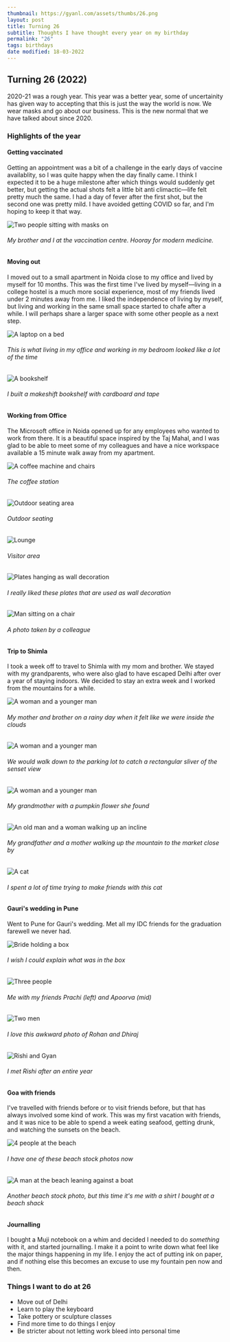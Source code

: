 ```yaml
---
thumbnail: https://gyanl.com/assets/thumbs/26.png
layout: post
title: Turning 26
subtitle: Thoughts I have thought every year on my birthday
permalink: "26"
tags: birthdays
date modified: 18-03-2022
---
```


## Turning 26 (2022)

2020-21 was a rough year. This year was a better year, some of uncertainity has given way to accepting that this is just the way the world is now. We wear masks and go about our business. This is the new normal that we have talked about since 2020.

### Highlights of the year

#### Getting vaccinated

Getting an appointment was a bit of a challenge in the early days of vaccine availablity, so I was quite happy when the day finally came. I think I expected it to be a huge milestone after which things would suddenly get better, but getting the actual shots felt a little bit anti climactic—life felt pretty much the same. I had a day of fever after the first shot, but the second one was pretty mild. I have avoided getting COVID so far, and I'm hoping to keep it that way. 

![Two people sitting with masks on](https://gyanl.com/assets/jab.jpg)
###### My brother and I at the vaccination centre. Hooray for modern medicine.

#### Moving out

I moved out to a small apartment in Noida close to my office and lived by myself for 10 months. This was the first time I've lived by myself—living in a college hostel is a much more social experience, most of my friends lived under 2 minutes away from me. I liked the independence of living by myself, but living and working in the same small space started to chafe after a while. I will perhaps share a larger space with some other people as a next step. 

![A laptop on a bed](https://gyanl.com/assets/teams-call.jpg)
###### This is what living in my office and working in my bedroom looked like a lot of the time

![A bookshelf](https://gyanl.com/assets/468-books.jpg)
###### I built a makeshift bookshelf with cardboard and tape

#### Working from Office

The Microsoft office in Noida opened up for any employees who wanted to work from there. It is a beautiful space inspired by the Taj Mahal, and I was glad to be able to meet some of my colleagues and have a nice workspace available a 15 minute walk away from my apartment.

![A coffee machine and chairs](https://gyanl.com/assets/noida-cafe.jpg)
###### The coffee station

![Outdoor seating area](https://gyanl.com/assets/noida-outdoors.jpg)
###### Outdoor seating

![Lounge](https://gyanl.com/assets/noida-lounge.jpg)
###### Visitor area

![Plates hanging as wall decoration](https://gyanl.com/assets/noida-wall-decor.jpg)
###### I really liked these plates that are used as wall decoration

![Man sitting on a chair](https://gyanl.com/assets/noida-gyan.jpg)
###### A photo taken by a colleague

#### Trip to Shimla 

I took a week off to travel to Shimla with my mom and brother. We stayed with my grandparents, who were also glad to have escaped Delhi after over a year of staying indoors. We decided to stay an extra week and I worked from the mountains for a while.

![A woman and a younger man](https://gyanl.com/assets/shimla-mom-neel.jpg)
###### My mother and brother on a rainy day when it felt like we were inside the clouds

![A woman and a younger man](https://gyanl.com/assets/shimla-sunset.jpg)
###### We would walk down to the parking lot to catch a rectangular sliver of the senset view

![A woman and a younger man](https://gyanl.com/assets/pumpkin.jpg)
###### My grandmother with a pumpkin flower she found

![An old man and a woman walking up an incline](https://gyanl.com/assets/shimla-walk.jpg)
###### My grandfather and a mother walking up the mountain to the market close by

![A cat](https://gyanl.com/assets/shimla-cat.jpg)
###### I spent a lot of time trying to make friends with this cat

#### Gauri's wedding in Pune

Went to Pune for Gauri's wedding. Met all my IDC friends for the graduation farewell we never had. 

![Bride holding a box](https://gyanl.com/assets/gauri-wedding.jpg)
###### I wish I could explain what was in the box

![Three people](https://gyanl.com/assets/prachi-apoorva-gyan.jpg)
###### Me with my friends Prachi (left) and Apoorva (mid)

![Two men](https://gyanl.com/assets/rohan-dhiraj.jpg)
###### I love this awkward photo of Rohan and Dhiraj

![Rishi and Gyan](https://gyanl.com/assets/rishi-gyan.jpg)
###### I met Rishi after an entire year

#### Goa with friends

I've travelled with friends before or to visit friends before, but that has always involved some kind of work. This was my first vacation with friends, and it was nice to be able to spend a week eating seafood, getting drunk, and watching the sunsets on the beach. 

![4 people at the beach](https://gyanl.com/assets/goa.jpg)
###### I have one of these beach stock photos now

![A man at the beach leaning against a boat](https://gyanl.com/assets/goa-boat.jpg)
###### Another beach stock photo, but this time it's me with a shirt I bought at a beach shack

#### Journalling

I bought a Muji notebook on a whim and decided I needed to do *something* with it, and started journalling. I make it a point to write down what feel like the major things happening in my life. I enjoy the act of putting ink on paper, and if nothing else this becomes an excuse to use my fountain pen now and then.

### Things I want to do at 26
- Move out of Delhi
- Learn to play the keyboard
- Take pottery or sculpture classes
- Find more time to do things I enjoy
- Be stricter about not letting work bleed into personal time
